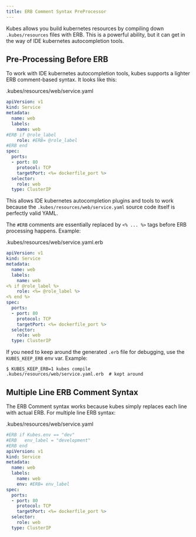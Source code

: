 ```yaml
---
title: ERB Comment Syntax PreProcessor
---
```


Kubes allows you build kubernetes resources by compiling down `.kubes/resources` files with ERB.  This is a powerful ability, but it can get in the way of IDE kubernetes autocompletion tools.

## Pre-Processing Before ERB

To work with IDE kubernetes autocompletion tools, kubes supports a lighter ERB comment-based syntax. It looks like this:

.kubes/resources/web/service.yaml

```yaml
apiVersion: v1
kind: Service
metadata:
  name: web
  labels:
    name: web
#ERB if @role_label
    role: #ERB= @role_label
#ERB end
spec:
  ports:
  - port: 80
    protocol: TCP
    targetPort: <%= dockerfile_port %>
  selector:
    role: web
  type: ClusterIP
```

This allows IDE kubernetes autocompletion plugins and tools to work because the `.kubes/resources/web/service.yaml` source code itself is perfectly valid YAML.

The `#ERB` comments are essentially replaced by `<% ... %>` tags before ERB processing happens. Example:

.kubes/resources/web/service.yaml.erb

```yaml
apiVersion: v1
kind: Service
metadata:
  name: web
  labels:
    name: web
<% if @role_label %>
    role: <%= @role_label %>
<% end %>
spec:
  ports:
  - port: 80
    protocol: TCP
    targetPort: <%= dockerfile_port %>
  selector:
    role: web
  type: ClusterIP
```

If you need to keep around the generated `.erb` file for debugging, use the `KUBES_KEEP_ERB` env var. Example:

    $ KUBES_KEEP_ERB=1 kubes compile
    .kubes/resources/web/service.yaml.erb  # kept around

## Multiple Line ERB Comment Syntax

The ERB Comment syntax works because kubes simply replaces each line with actual ERB. For multiple line ERB syntax:

.kubes/resources/web/service.yaml

```yaml
#ERB if Kubes.env == "dev"
#ERB   env_label = "development"
#ERB end
apiVersion: v1
kind: Service
metadata:
  name: web
  labels:
    name: web
    env: #ERB= env_label
spec:
  ports:
  - port: 80
    protocol: TCP
    targetPort: <%= dockerfile_port %>
  selector:
    role: web
  type: ClusterIP
```
